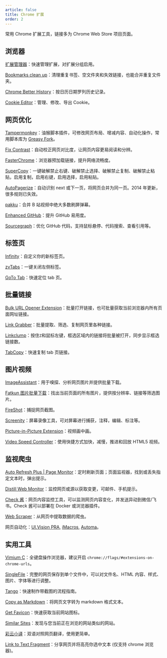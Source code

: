```yaml
---
article: false
title: Chrome 扩展
order: 2
---
```



常用 Chrome 扩展工具，链接多为 Chrome Web Store 项目页面。

## 浏览器

[扩展管理器](https://chrome.google.com/webstore/detail/extension-manager/gjldcdngmdknpinoemndlidpcabkggco)：快速管理扩展，对扩展分组启用。

[Bookmarks clean up](https://chrome.google.com/webstore/detail/bookmarks-clean-up/oncbjlgldmiagjophlhobkogeladjijl)：清理重复书签、空文件夹和失效链接，也能合并重复文件夹。

[Chrome Better History](https://chrome.google.com/webstore/detail/view-chrome-history/oiginoblioefjckppeefcofmkkhgbdfc)：按日历日期罗列历史记录。

[Cookie Editor](https://chrome.google.com/webstore/detail/cookie-editor/iphcomljdfghbkdcfndaijbokpgddeno)：管理、修改、导出 Cookie。

## 网页优化

[Tampermonkey](https://chrome.google.com/webstore/detail/tampermonkey/dhdgffkkebhmkfjojejmpbldmpobfkfo)：油猴脚本插件，可修改网页布局、增减内容、自动化操作，常用脚本库为 [Greasy Fork](https://greasyfork.org/zh-CN)。

[Fix Contrast](https://chrome.google.com/webstore/detail/fix-contrast/pbbcgecjmpkglppfjjggkkbhdnlemhkg)：自动校正网页对比度，让网页内容更易阅读和分辨。

[FasterChrome](https://chrome.google.com/webstore/detail/fasterchrome/nmgpnfccjfjhdenioncabecepjcmdnjg)：浏览器预加载链接，提升网络流畅度。

[SuperCopy](https://chrome.google.com/webstore/detail/supercopy-enable-copy/onepmapfbjohnegdmfhndpefjkppbjkm)：一键破解禁止右键、破解禁止选择、破解禁止复制、破解禁止粘贴，启用复制，启用右键，启用选择，启用粘贴。

[AutoPagerize](https://chrome.google.com/webstore/detail/autopagerize/igiofjhpmpihnifddepnpngfjhkfenbp)：自动识别 next 或下一页，将网页合并为同一页。2014 年更新，很多规则已失效。

[pakku](https://chrome.google.com/webstore/detail/pakku%EF%BC%9A%E5%93%94%E5%93%A9%E5%93%94%E5%93%A9%E5%BC%B9%E5%B9%95%E8%BF%87%E6%BB%A4%E5%99%A8/jklfcpboamajpiikgkbjcnnnnooefbhh)：合并 B 站视频中绝大多数刷屏弹幕。

[Enhanced GitHub](https://chrome.google.com/webstore/detail/enhanced-github/anlikcnbgdeidpacdbdljnabclhahhmd)：提升 GitHub 易用度。

[Sourcegraph](https://chrome.google.com/webstore/detail/sourcegraph/dgjhfomjieaadpoljlnidmbgkdffpack)：优化 GitHub 代码，支持鼠标悬停、代码搜索、查看引用等。

## 标签页

[Infinity](https://chrome.google.com/webstore/detail/infinity-new-tab-pro/nnnkddnnlpamobajfibfdgfnbcnkgngh)：自定义你的新标签页。

[zvTabs](https://chrome.google.com/webstore/detail/zvtabs%E4%B8%80%E9%94%AE%E5%85%B3%E9%97%AD%E5%B7%A6%E4%BE%A7%E6%A0%87%E7%AD%BE/aelfgfndnhaiicaahkbpmgbbnflnbejb)：一键关闭左侧标签。

[GoTo Tab](https://chrome.google.com/webstore/detail/goto-tab/hjfkaobgkmaeomgdhmhhipdbjdhhjkoi)：快速定位 tab 页。

## 批量链接

[Bulk URL Opener Extension](https://chrome.google.com/webstore/detail/bulk-url-opener-extension/hgenngnjgfkdggambccohomebieocekm)：批量打开链接，也可批量获取当前浏览器内所有页面网址链接。

[Link Grabber](https://chrome.google.com/webstore/detail/link-grabber/caodelkhipncidmoebgbbeemedohcdma)：批量提取、筛选、复制网页里各种链接。

[Linkclump](https://chrome.google.com/webstore/detail/linkclump/lfpjkncokllnfokkgpkobnkbkmelfefj)：按住`Z`和鼠标左键，框选区域内的链接将批量被打开，同步显示框选链接数。

[TabCopy](https://chrome.google.com/webstore/detail/tabcopy/micdllihgoppmejpecmkilggmaagfdmb)：快速复制 tab 页链接。

## 图片视频

[ImageAssistant](https://chrome.google.com/webstore/detail/imageassistant-batch-imag/dbjbempljhcmhlfpfacalomonjpalpko)：用于嗅探、分析网页图片并提供批量下载。

[Fatkun 图片批量下载](https://chrome.google.com/webstore/detail/fatkun-batch-download-ima/nnjjahlikiabnchcpehcpkdeckfgnohf)：找出当前页面的所有图片，提供按分辨率、链接等筛选图片。

[FireShot](https://chrome.google.com/webstore/detail/take-webpage-screenshots/mcbpblocgmgfnpjjppndjkmgjaogfceg)：捕捉网页截图。

[Screenity](https://chrome.google.com/webstore/detail/screenity-screen-recorder/kbbdabhdfibnancpjfhlkhafgdilcnji)：屏幕录像工具，可对屏幕进行捕获，注释，编辑、标注等。

[Picture-in-Picture Extension](https://chrome.google.com/webstore/detail/picture-in-picture-extens/hkgfoiooedgoejojocmhlaklaeopbecg)：视频画中画。

[Video Speed Controller](https://chrome.google.com/webstore/detail/video-speed-controller/nffaoalbilbmmfgbnbgppjihopabppdk)：使用快捷方式加快，减慢，推进和回放 HTML5 视频。

## 监视爬虫

[Auto Refresh Plus | Page Monitor](https://chrome.google.com/webstore/detail/auto-refresh-plus-page-mo/hgeljhfekpckiiplhkigfehkdpldcggm)：定时刷新页面；页面监视器，找到或丢失指定文本时，弹出提示。

[Distill Web Monitor](https://chrome.google.com/webstore/detail/distill-web-monitor/inlikjemeeknofckkjolnjbpehgadgge)：监控网页或源以获取变更，可邮件、手机提示。

[Check 酱](https://github.com/easychen/checkchan-dist)：网页内容监控工具，可以监测网页内容变化，并发送异动到微信/飞书。Check 酱可以部署在 Docker 或浏览器插件。

[Web Scraper](https://chrome.google.com/webstore/detail/web-scraper-free-web-scra/jnhgnonknehpejjnehehllkliplmbmhn)：从网页中提取数据的爬虫。

网页自动化：[UI.Vision PRA](https://chrome.google.com/webstore/detail/uivision-rpa/gcbalfbdmfieckjlnblleoemohcganoc), [iMacros](https://chrome.google.com/webstore/detail/imacros-for-chrome/cplklnmnlbnpmjogncfgfijoopmnlemp), [Automa](https://www.appinn.com/automa/)。

## 实用工具

[Vimium C](https://github.com/gdh1995/vimium-c/blob/master/README-zh.md)：全键盘操作浏览器，建议开启 `chrome://flags/#extensions-on-chrome-urls`。

[SingleFile](https://chrome.google.com/webstore/detail/singlefile/mpiodijhokgodhhofbcjdecpffjipkle/)：完整的网页保存到单个文件中，可以对文件名、HTML 内容、样式、图片、字体等进行调整。

[Tango](https://chrome.google.com/webstore/detail/tango/lggdbpblkekjjbobadliahffoaobaknh/)：快速制作带截图的流程指南。

[Copy as Markdown](https://chrome.google.com/webstore/detail/copy-as-markdown/nlaionblcaejecbkcillglodmmfhjhfi/)：将网页文字转为 markdown 格式文本。

[Get Favicon](https://chrome.google.com/webstore/detail/get-favicon/gpipahagclehninhhjkhbkliinfofnhe)：快速获取当前网站图标。

[Similar Sites](https://chrome.google.com/webstore/detail/similar-sites-discover-re/necpbmbhhdiplmfhmjicabdeighkndkn)：发现与您当前正在浏览的网站类似的网站。

[彩云小译](https://chrome.google.com/webstore/detail/lingocloud-web-translatio/jmpepeebcbihafjjadogphmbgiffiajh)：双语对照网页翻译，使用更简单。

[Link to Text Fragment](https://chrome.google.com/webstore/detail/link-to-text-fragment/pbcodcjpfjdpcineamnnmbkkmkdpajjg)：分享网页并将高亮你选中文本 (仅支持 chrome 浏览器)。
